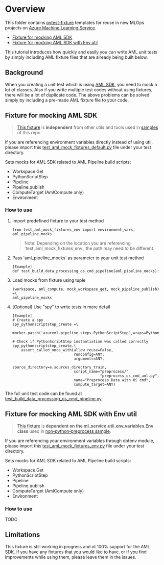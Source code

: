 # Overview

This folder contains [pytest-fixture](https://docs.pytest.org/en/stable/fixture.html) templates for reuse in new MLOps projects on [Azure Machine Learning Service](https://azure.microsoft.com/en-us/services/machine-learning/).

* [Fixture for mocking AML SDK](##Fixture-for-mocking-AML-SDK)
* [Fixture for mocking AML SDK with Env util](##Fixture-for-mocking-AML-SDK-with-Env-util)

This tutorial introduces how quickly and easily you can write AML unit tests by simply including AML fixture files that are already being built below.

## Background

When you creating a unit test which is using [AML SDK](https://docs.microsoft.com/en-us/python/api/overview/azure/ml/?view=azure-ml-py), you need to mock a lot of classes.
Also if you write multiple test codes without using fixtures, there will be a lot of duplicate code. The above problems can be solved simply by including a pre-made AML fixture file to your code.

## Fixture for mocking AML SDK

> [This fixture](./test_aml_mock_fixtures_default.py) is **independent** from other utils and tools used in
[samples](/samples) of this repo.

If you are referencing environment variables directly instead of using util, please import this [test_aml_mock_fixtures_default.py](./test_aml_mock_fixtures_default.py) file under your test directory.

Sets mocks for AML SDK related to AML Pipeline build scripts:

* Workspace.Get
* PythonScriptStep
* Pipeline
* Pipeline.publish
* ComputeTarget (AmlCompute only)
* Environment

### How to use
1. Import predefined fixture to your test method
    ```
    from test_aml_mock_fixtures_env import environment_vars, aml_pipeline_mocks
    ```
    > Note: Depending on the location you are referencing 'test_aml_mock_fixtures_env', the path may need to be different.

2. Pass 'aml_pipeline_mocks' as parameter to your unit test method
    ```
    [Example]
    def test_build_data_processing_os_cmd_pipeline(aml_pipeline_mocks):
    ```

3. Load mocks from fixture using tuple 
    ```
    (workspace, aml_compute, mock_workspace_get, mock_pipeline_publish) =\
    aml_pipeline_mocks
    ```
    
4. [Optional] Use "spy" to write tests in more detail

    ```
    [Example]
    # Create a spy
    spy_pythonscriptstep_create =\
        mocker.patch('azureml.pipeline.steps.PythonScriptStep',wraps=PythonScriptStep)

    # Check if PythonScriptStep instantiation was called correctly
    spy_pythonscriptstep_create.\
        assert_called_once_with(allow_reuse=False,
                                runconfig=ANY,
                                arguments=ANY,
                                source_directory=e.sources_directory_train,
                                script_name="preprocess/"
                                            "preprocess_os_cmd_aml.py",
                                name="Preprocess Data with OS cmd",
                                compute_target=ANY)
    ```

The full unit test code can be found at [test_build_data_processing_os_cmd_pipeline.py](/samples/non-python-preprocess/ml_service/tests/pipelines/test_build_data_processing_os_cmd_pipeline.py).

## Fixture for mocking AML SDK with Env util

> [This fixture](./test_aml_mock_fixtures_env.py) is **dependent on the ml_service.util.env_variables.Env class**
used in [non-python-preprocess sample](/samples/non-python-preprocess/ml_service/util/env_variables.py).

If you are referencing your environment variables through dotenv module, please import this [test_aml_mock_fixtures_env.py](./test_aml_mock_fixtures_env.py) file under your test directory.

Sets mocks for AML SDK related to AML Pipeline build scripts:

* Workspace.Get
* PythonScriptStep
* Pipeline
* Pipeline.publish
* ComputeTarget (AmlCompute only)
* Environment

### How to use

TODO

## Limitations

This fixture is still working in progress and ot 100% support for the AML SDK. If you have any fixtures that you would like to have, or if you find improvements while using them, please leave them in the issues.
